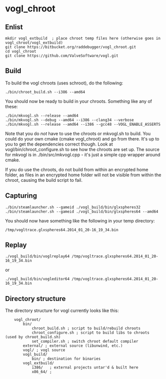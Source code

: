 vogl_chroot
=============

## Enlist ##

```
mkdir vogl_extbuild  ; place chroot temp files here (otherwise goes in vogl_chroot/vogl_extbuild)
git clone https://bitbucket.org/raddebugger/vogl_chroot.git  
cd vogl_chroot  
git clone https://github.com/ValveSoftware/vogl.git  
```

## Build ##

To build the vogl chroots (uses schroot), do the following:

    ./bin/chroot_build.sh --i386 --amd64

You should now be ready to build in your chroots. Something like any of these:

    ./bin/mkvogl.sh --release --amd64
    ./bin/mkvogl.sh --debug --amd64 --i386 --clang34 --verbose
    ./bin/mkvogl.sh --release --amd64 --i386 --gcc48 --VOGL_ENABLE_ASSERTS

Note that you do _not_ have to use the chroots or mkvogl.sh to build. You could do your own cmake (cmake vogl_chroot) and go from there. It's up to you to get the dependencies correct though. Look at vogl/bin/chroot_configure.sh to see how the chroots are set up. The source for mkvogl is in ./bin/src/mkvogl.cpp - it's just a simple cpp wrapper around cmake.

If you do use the chroots, do not build from within an encrypted home folder, as files in an encrypted home folder will not be visible from within the chroot, causing the build script to fail.

## Capturing ##

    ./bin/steamlauncher.sh --gameid ./vogl_build/bin/glxspheres32
    ./bin/steamlauncher.sh --gameid ./vogl_build/bin/glxspheres64 --amd64

You should now have something like the following in your temp directory:

    /tmp/vogltrace.glxspheres64.2014_01_20-16_19_34.bin

## Replay ##

    ./vogl_build/bin/voglreplay64 /tmp/vogltrace.glxspheres64.2014_01_20-16_19_34.bin

or

    ./vogl_build/bin/vogleditor64 /tmp/vogltrace.glxspheres64.2014_01_20-16_19_34.bin

## Directory structure ##

The directory structure for vogl currently looks like this:

        vogl_chroot/
            bin/
                chroot_build.sh ; script to build/rebuild chroots
                chroot_configure.sh ; script to build libs to chroots (used by chroot_build.sh)
                set_compiler.sh ; switch chroot default compiler
            external/ ; external source (libunwind, etc.)
            vogl/ ; vogl source
            vogl_build/
                bin/ ; destination for binaries
            vogl_extbuild/
                i386/   ; external projects untar'd & built here
                x86_64/ ;
